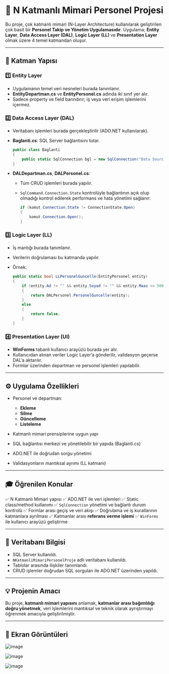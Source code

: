 # 🧱 N Katmanlı Mimari Personel Projesi

Bu proje, çok katmanlı mimari (N-Layer Architecture) kullanılarak geliştirilen çok basit bir **Personel Takip ve Yönetim Uygulamasıdır**. Uygulama; **Entity Layer**, **Data Access Layer (DAL)**, **Logic Layer (LL)** ve **Presentation Layer** olmak üzere 4 temel katmandan oluşur.

---

## 📁 Katman Yapısı

### 1️⃣ Entity Layer

* Uygulamanın temel veri nesneleri burada tanımlanır.
* **EntityDepartman.cs** ve **EntityPersonel.cs** adında iki sınıf yer alır.
* Sadece property ve field barındırır; iş veya veri erişim işlemlerini içermez.

### 2️⃣ Data Access Layer (DAL)

* Veritabanı işlemleri burada gerçekleştirilir (ADO.NET kullanılarak).
* **Baglanti.cs**: SQL Server bağlantısını tutar.

  ```csharp
  public class Baglanti
  {
      public static SqlConnection bgl = new SqlConnection("Data Source=...;Initial Catalog=...;Integrated Security=True;");
  }
  ```
* **DALDepartman.cs**, **DALPersonel.cs**:

  * Tüm CRUD işlemleri burada yapılır.
  * `SqlCommand.Connection.State` kontrolüyle bağlantının açık olup olmadığı kontrol edilerek performans ve hata yönetimi sağlanır:

    ```csharp
    if (komut.Connection.State != ConnectionState.Open)
    {
        komut.Connection.Open();
    }
    ```

### 3️⃣ Logic Layer (LL)

* İş mantığı burada tanımlanır.
* Verilerin doğrulaması bu katmanda yapılır.
* Örnek:

  ```csharp
  public static bool LLPersonelGuncelle(EntityPersonel entity)
  {
      if (entity.Ad != "" && entity.Soyad != "" && entity.Maas >= 5000 && entity.Ad.Length >= 3)
      {
          return DALPersonel.PersonelGuncelle(entity);
      }
      else
      {
          return false;
      }
  }
  ```

### 4️⃣ Presentation Layer (UI)

* **WinForms** tabanlı kullanıcı arayüzü burada yer alır.
* Kullanıcıdan alınan veriler Logic Layer’a gönderilir, validasyon geçerse DAL’a aktarılır.
* Formlar üzerinden departman ve personel işlemleri yapılabilir.

---

## ⚙️ Uygulama Özellikleri

* Personel ve departman:

  * **Ekleme**
  * **Silme**
  * **Güncelleme**
  * **Listeleme**
* Katmanlı mimari prensiplerine uygun yapı
* SQL bağlantısı merkezi ve yönetilebilir bir yapıda (Baglanti.cs)
* ADO.NET ile doğrudan sorgu yönetimi
* Validasyonların mantıksal ayrımı (LL katmanı)

---

## 🎓 Öğrenilen Konular

✅ N Katmanlı Mimari yapısı
✅ ADO.NET ile veri işlemleri
✅ Static class/method kullanımı
✅ `SqlConnection` yönetimi ve bağlantı durum kontrolü
✅ Formlar arası geçiş ve veri akışı
✅ Doğrulama ve iş kurallarının katmanlara ayrılması
✅ Katmanlar arası **referans verme işlemi**
✅ `WinForms` ile kullanıcı arayüzü geliştirme

---

## 🔌 Veritabanı Bilgisi

* SQL Server kullanıldı.
* `NKatmanliMimariPersonelProje` adlı veritabanı kullanıldı.
* Tablolar arasında ilişkiler tanımlandı.
* CRUD işlemler doğrudan SQL sorguları ile ADO.NET üzerinden yapıldı.

---

## 💡 Projenin Amacı

Bu proje, **katmanlı mimari yapısını** anlamak, **katmanlar arası bağımlılığı doğru yönetmek**, veri işlemlerini mantıksal ve teknik olarak ayrıştırmayı öğrenmek amacıyla geliştirilmiştir.

---

## 📸 Ekran Görüntüleri 

![image](https://github.com/user-attachments/assets/2d845e63-79c8-44c8-a154-6fdf8fea7029)

![image](https://github.com/user-attachments/assets/c063bf93-94fd-495c-bba7-cef886d6d8aa)

![image](https://github.com/user-attachments/assets/08dc04b5-a51d-4911-8c1e-7debbc183670)

